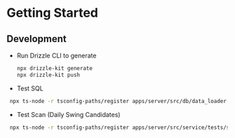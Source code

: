 # Getting Started

## Development

- Run Drizzle CLI to generate

  ```bash
  npx drizzle-kit generate
  npx drizzle-kit push
  ```

- Test SQL

```bash
 npx ts-node -r tsconfig-paths/register apps/server/src/db/data_loader.ts
```

- Test Scan (Daily Swing Candidates)

```bash
 npx ts-node -r tsconfig-paths/register apps/server/src/service/tests/scan.test.ts
```
